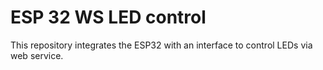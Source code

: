 # ESP 32 WS LED control

This repository integrates the ESP32 with an interface to control LEDs via web service.
